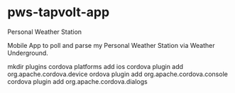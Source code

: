 # pws-tapvolt-app
Personal Weather Station

Mobile App to poll and parse my Personal Weather Station via Weather Underground.

mkdir plugins
cordova platforms add ios
cordova plugin add org.apache.cordova.device
ordova plugin add org.apache.cordova.console
cordova plugin add org.apache.cordova.dialogs


